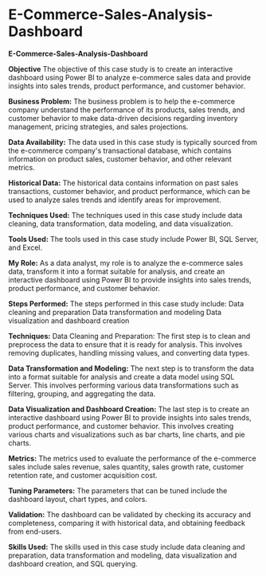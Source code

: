 # E-Commerce-Sales-Analysis-Dashboard

**E-Commerce-Sales-Analysis-Dashboard**

**Objective**
The objective of this case study is to create an interactive dashboard using Power BI to analyze e-commerce sales data and provide insights into sales trends, product performance, and customer behavior.

**Business Problem:**
The business problem is to help the e-commerce company understand the performance of its products, sales trends, and customer behavior to make data-driven decisions regarding inventory management, pricing strategies, and sales projections.

**Data Availability:**
The data used in this case study is typically sourced from the e-commerce company's transactional database, which contains information on product sales, customer behavior, and other relevant metrics.

**Historical Data:**
The historical data contains information on past sales transactions, customer behavior, and product performance, which can be used to analyze sales trends and identify areas for improvement.

**Techniques Used:**
The techniques used in this case study include data cleaning, data transformation, data modeling, and data visualization.

**Tools Used:**
The tools used in this case study include Power BI, SQL Server, and Excel.

**My Role:**
As a data analyst, my role is to analyze the e-commerce sales data, transform it into a format suitable for analysis, and create an interactive dashboard using Power BI to provide insights into sales trends, product performance, and customer behavior.

**Steps Performed:**
The steps performed in this case study include: Data cleaning and preparation Data transformation and modeling Data visualization and dashboard creation

**Techniques:**
Data Cleaning and Preparation: The first step is to clean and preprocess the data to ensure that it is ready for analysis. This involves removing duplicates, handling missing values, and converting data types.

**Data Transformation and Modeling:**
The next step is to transform the data into a format suitable for analysis and create a data model using SQL Server. This involves performing various data transformations such as filtering, grouping, and aggregating the data.

**Data Visualization and Dashboard Creation:**
The last step is to create an interactive dashboard using Power BI to provide insights into sales trends, product performance, and customer behavior. This involves creating various charts and visualizations such as bar charts, line charts, and pie charts.

**Metrics:**
The metrics used to evaluate the performance of the e-commerce sales include sales revenue, sales quantity, sales growth rate, customer retention rate, and customer acquisition cost.

**Tuning Parameters:**
The parameters that can be tuned include the dashboard layout, chart types, and colors.

**Validation:**
The dashboard can be validated by checking its accuracy and completeness, comparing it with historical data, and obtaining feedback from end-users.

**Skills Used:**
The skills used in this case study include data cleaning and preparation, data transformation and modeling, data visualization and dashboard creation, and SQL querying.

